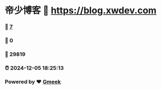 # 帝少博客 :link: https://blog.xwdev.com 
### :page_facing_up: [7](https://blog.xwdev.com/tag.html) 
### :speech_balloon: 0 
### :hibiscus: 29819 
### :alarm_clock: 2024-12-05 18:25:13 
### Powered by :heart: [Gmeek](https://github.com/Meekdai/Gmeek)
